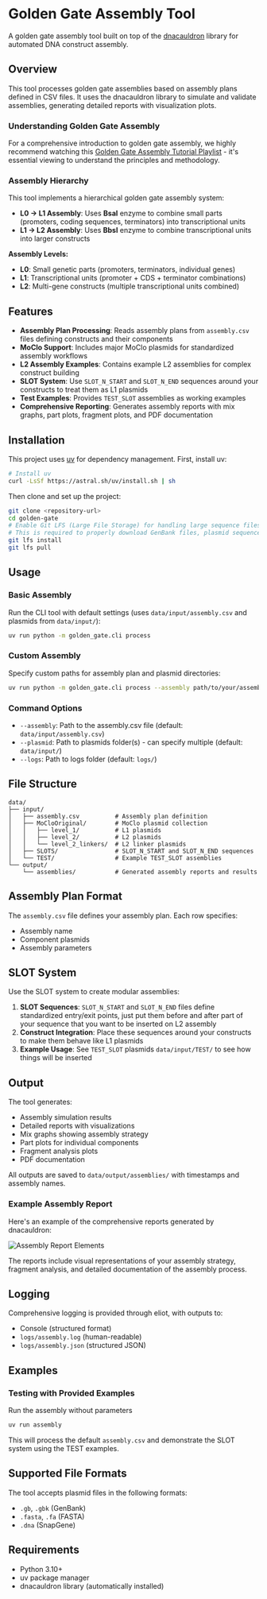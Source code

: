 # Golden Gate Assembly Tool

A golden gate assembly tool built on top of the [dnacauldron](https://github.com/Edinburgh-Genome-Foundry/DnaCauldron) library for automated DNA construct assembly.

## Overview

This tool processes golden gate assemblies based on assembly plans defined in CSV files. It uses the dnacauldron library to simulate and validate assemblies, generating detailed reports with visualization plots.

### Understanding Golden Gate Assembly

For a comprehensive introduction to golden gate assembly, we highly recommend watching this [Golden Gate Assembly Tutorial Playlist](https://www.youtube.com/playlist?list=PL6QzDyD7sgZiGAzO3JRO0uJd2U-sCPawI) - it's essential viewing to understand the principles and methodology.

### Assembly Hierarchy

This tool implements a hierarchical golden gate assembly system:

- **L0 → L1 Assembly**: Uses **BsaI** enzyme to combine small parts (promoters, coding sequences, terminators) into transcriptional units
- **L1 → L2 Assembly**: Uses **BbsI** enzyme to combine transcriptional units into larger constructs

**Assembly Levels:**
- **L0**: Small genetic parts (promoters, terminators, individual genes)
- **L1**: Transcriptional units (promoter + CDS + terminator combinations)
- **L2**: Multi-gene constructs (multiple transcriptional units combined)

## Features

- **Assembly Plan Processing**: Reads assembly plans from `assembly.csv` files defining constructs and their components
- **MoClo Support**: Includes major MoClo plasmids for standardized assembly workflows
- **L2 Assembly Examples**: Contains example L2 assemblies for complex construct building
- **SLOT System**: Use `SLOT_N_START` and `SLOT_N_END` sequences around your constructs to treat them as L1 plasmids
- **Test Examples**: Provides `TEST_SLOT` assemblies as working examples
- **Comprehensive Reporting**: Generates assembly reports with mix graphs, part plots, fragment plots, and PDF documentation

## Installation

This project uses [uv](https://github.com/astral-sh/uv) for dependency management. First, install uv:

```bash
# Install uv
curl -LsSf https://astral.sh/uv/install.sh | sh
```

Then clone and set up the project:

```bash
git clone <repository-url>
cd golden-gate
# Enable Git LFS (Large File Storage) for handling large sequence files
# This is required to properly download GenBank files, plasmid sequences, and other binary data
git lfs install
git lfs pull
```

## Usage

### Basic Assembly

Run the CLI tool with default settings (uses `data/input/assembly.csv` and plasmids from `data/input/`):

```bash
uv run python -m golden_gate.cli process
```

### Custom Assembly

Specify custom paths for assembly plan and plasmid directories:

```bash
uv run python -m golden_gate.cli process --assembly path/to/your/assembly.csv --plasmid path/to/plasmids/
```

### Command Options

- `--assembly`: Path to the assembly.csv file (default: `data/input/assembly.csv`)
- `--plasmid`: Path to plasmids folder(s) - can specify multiple (default: `data/input/`)
- `--logs`: Path to logs folder (default: `logs/`)

## File Structure

```
data/
├── input/
│   ├── assembly.csv          # Assembly plan definition
│   ├── MoCloOriginal/        # MoClo plasmid collection
│   │   ├── level_1/          # L1 plasmids
│   │   ├── level_2/          # L2 plasmids
│   │   └── level_2_linkers/  # L2 linker plasmids
│   ├── SLOTS/                # SLOT_N_START and SLOT_N_END sequences
│   └── TEST/                 # Example TEST_SLOT assemblies
└── output/
    └── assemblies/           # Generated assembly reports and results
```

## Assembly Plan Format

The `assembly.csv` file defines your assembly plan. Each row specifies:
- Assembly name
- Component plasmids
- Assembly parameters

## SLOT System

Use the SLOT system to create modular assemblies:

1. **SLOT Sequences**: `SLOT_N_START` and `SLOT_N_END` files define standardized entry/exit points, just put them before and after part of your sequence that you want to be inserted on L2 assembly
2. **Construct Integration**: Place these sequences around your constructs to make them behave like L1 plasmids
3. **Example Usage**: See `TEST_SLOT` plasmids `data/input/TEST/` to see how things will be inserted

## Output

The tool generates:
- Assembly simulation results
- Detailed reports with visualizations
- Mix graphs showing assembly strategy
- Part plots for individual components
- Fragment analysis plots
- PDF documentation

All outputs are saved to `data/output/assemblies/` with timestamps and assembly names.

### Example Assembly Report

Here's an example of the comprehensive reports generated by dnacauldron:

![Assembly Report Elements](https://github.com/Edinburgh-Genome-Foundry/DnaCauldron/raw/master/docs/_static/images/reports_elements.png)

The reports include visual representations of your assembly strategy, fragment analysis, and detailed documentation of the assembly process.

## Logging

Comprehensive logging is provided through eliot, with outputs to:
- Console (structured format)
- `logs/assembly.log` (human-readable)
- `logs/assembly.json` (structured JSON)

## Examples

### Testing with Provided Examples

Run the assembly without parameters

```bash
uv run assembly
```

This will process the default `assembly.csv` and demonstrate the SLOT system using the TEST examples.

## Supported File Formats

The tool accepts plasmid files in the following formats:
- `.gb`, `.gbk` (GenBank)
- `.fasta`, `.fa` (FASTA)
- `.dna` (SnapGene)

## Requirements

- Python 3.10+
- uv package manager
- dnacauldron library (automatically installed)
